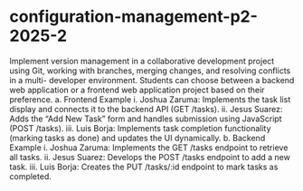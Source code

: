 # configuration-management-p2-2025-2
Implement version management in a collaborative development project using Git, working with branches, merging changes, and resolving conflicts in a multi- developer environment. Students can choose between a backend web application or a frontend web application project based on their preference.
a.	Frontend Example
i.  Joshua Zaruma: Implements the task list display and connects it to the backend API (GET /tasks).
ii.	Jesus Suarez: Adds the “Add New Task” form and handles submission using JavaScript (POST /tasks).
iii. Luis Borja: Implements task completion functionality (marking tasks as done) and updates the UI dynamically.
b.	Backend Example
i.	Joshua Zaruma: Implements the GET /tasks endpoint to retrieve all tasks.
ii.	Jesus Suarez: Develops the POST /tasks endpoint to add a new task.
iii.	Luis Borja: Creates the PUT /tasks/:id endpoint to mark tasks as completed.
